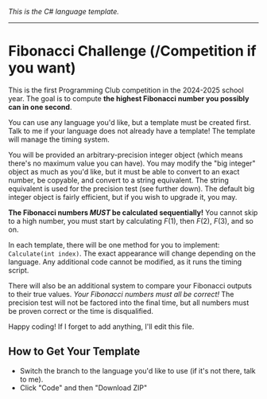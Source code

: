 *This is the C# language template.*

---

# Fibonacci Challenge (/Competition if you want)

This is the first Programming Club competition in the 2024-2025 school year.
The goal is to compute **the highest Fibonacci number you possibly can in one second**.

You can use any language you'd like, but a template must be created first. Talk to me
if your language does not already have a template! The template will manage the timing
system.

You will be provided an arbitrary-precision integer object (which means there's no maximum
value you can have). You may modify the "big integer" object as much as you'd like, but it
must be able to convert to an exact number, be copyable, and convert to a string equivalent.
The string equivalent is used for the precision test (see further down). The default big
integer object is fairly efficient, but if you wish to upgrade it, you may.

**The Fibonacci numbers *MUST* be calculated sequentially!** You cannot skip to a high number,
you must start by calculating $F(1)$, then $F(2)$, $F(3)$, and so on.

In each template, there will be one method for you to implement: `Calculate(int index)`. The exact
appearance will change depending on the language. Any additional code cannot be modified, as it
runs the timing script.

There will also be an additional system to compare your Fibonacci outputs to their true values.
*Your Fibonacci numbers must all be correct!* The precision test will not be factored into the final
time, but all numbers must be proven correct or the time is disqualified.

Happy coding! If I forget to add anything, I'll edit this file.

## How to Get Your Template

- Switch the branch to the language you'd like to use (if it's not there, talk to me).
- Click "Code" and then "Download ZIP"
